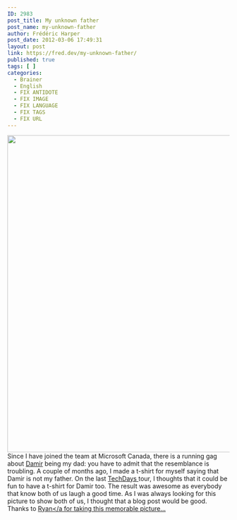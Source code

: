 ```yaml
---
ID: 2983
post_title: My unknown father
post_name: my-unknown-father
author: Frédéric Harper
post_date: 2012-03-06 17:49:31
layout: post
link: https://fred.dev/my-unknown-father/
published: true
tags: [ ]
categories:
  - Brainer
  - English
  - FIX ANTIDOTE
  - FIX IMAGE
  - FIX LANGUAGE
  - FIX TAGS
  - FIX URL
---
```

<img title="11" src="http://fred.dev/wp-content/uploads/2012/03/111.jpg" alt="" width="539" height="719" />Since I have joined the team at Microsoft Canada, there is a running gag about <a href="https://twitter.com/#!/damirb" target="_blank" rel="noopener noreferrer">Damir</a> being my dad: you have to admit that the resemblance is troubling. A couple of months ago, I made a t-shirt for myself saying that Damir is not my father. On the last <a href="https://techdays.ca" target="_blank" rel="noopener noreferrer">TechDays </a>tour, I thoughts that it could be fun to have a t-shirt for Damir too. The result was awesome as everybody that know both of us laugh a good time. As I was always looking for this picture to show both of us, I thought that a blog post would be good. Thanks to [Ryan</a for taking this memorable picture...][1]

 [1]: https://twitter.com/#!/RyanStorgaard